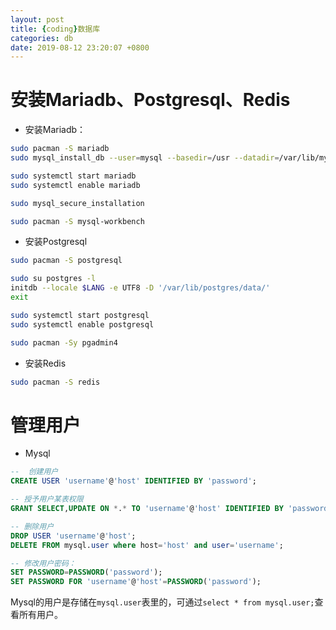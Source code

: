 ```yaml
---
layout: post
title: {coding}数据库
categories: db
date: 2019-08-12 23:20:07 +0800
---
```


# 安装Mariadb、Postgresql、Redis
- 安装Mariadb：
``` sh
sudo pacman -S mariadb
sudo mysql_install_db --user=mysql --basedir=/usr --datadir=/var/lib/mysql

sudo systemctl start mariadb
sudo systemctl enable mariadb

sudo mysql_secure_installation

sudo pacman -S mysql-workbench
```
- 安装Postgresql
``` sh
sudo pacman -S postgresql

sudo su postgres -l
initdb --locale $LANG -e UTF8 -D '/var/lib/postgres/data/'
exit

sudo systemctl start postgresql
sudo systemctl enable postgresql

sudo pacman -Sy pgadmin4
```
- 安装Redis
```sh
sudo pacman -S redis
```

# 管理用户
- Mysql 
``` sql
--  创建用户
CREATE USER 'username'@'host' IDENTIFIED BY 'password';

-- 授予用户某表权限
GRANT SELECT,UPDATE ON *.* TO 'username'@'host' IDENTIFIED BY 'password';

-- 删除用户
DROP USER 'username'@'host';
DELETE FROM mysql.user where host='host' and user='username';

-- 修改用户密码：
SET PASSWORD=PASSWORD('password');
SET PASSWORD FOR 'username'@'host'=PASSWORD('password');
```
Mysql的用户是存储在`mysql.user`表里的，可通过`select * from mysql.user;`查看所有用户。